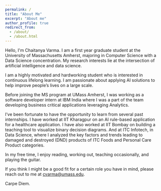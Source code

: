 ```yaml
---
permalink: /
title: "About Me"
excerpt: "About me"
author_profile: true
redirect_from: 
  - /about/
  - /about.html
---
```


Hello, I'm Chaitanya Varma. I am a first year graduate student at the University of Massachusetts Amherst, majoring in Computer Science with a Data Science concentration. My research interests lie at the intersection of artificial intelligence and data science. 

I am a highly motivated and hardworking student who is interested in continuous lifelong learning. I am passionate about applying AI solutions to help improve people’s lives on a large scale. 

Before joining the MS program at UMass Amherst, I was working as a software developer intern at IBM India where I was a part of the team developing business critical applications leveraging Analytics.

I’ve been fortunate to have the opportunity to learn from several past internships. I have worked at IIT Kharagpur on an AI rule-based application for a healthcare application. I have also worked at IIT Bombay on building a teaching tool to visualize binary decision diagrams. And at ITC Infotech, in Data Science, where I analyzed the key factors and trends leading to damaged and destroyed (DND) products of ITC Foods and Personal Care Product categories.

In my free time, I enjoy reading, working out, teaching occasionally, and playing the guitar.

If you think I might be a good fit for a certain role you have in mind, please reach out to me at cvarma@umass.edu. 

Carpe Diem.

